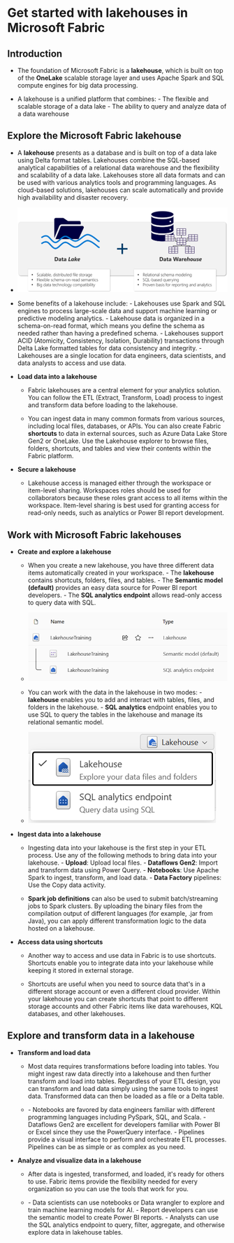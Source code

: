 # Get started with lakehouses in Microsoft Fabric 

## Introduction

- The foundation of Microsoft Fabric is a **lakehouse**, which is built on top of the **OneLake** scalable storage layer and uses Apache Spark and SQL compute engines for big data processing. 

- A lakehouse is a unified platform that combines:
*-* The flexible and scalable storage of a data lake
*-* The ability to query and analyze data of a data warehouse

## Explore the Microsoft Fabric lakehouse

- A **lakehouse** presents as a database and is built on top of a data lake using Delta format tables. Lakehouses combine the SQL-based analytical capabilities of a relational data warehouse and the flexibility and scalability of a data lake. Lakehouses store all data formats and can be used with various analytics tools and programming languages. As cloud-based solutions, lakehouses can scale automatically and provide high availability and disaster recovery.

- ![alt text](lakehouse-components.png)

- Some benefits of a lakehouse include:
*-* Lakehouses use Spark and SQL engines to process large-scale data and support machine learning or predictive modeling analytics.
*-* Lakehouse data is organized in a schema-on-read format, which means you define the schema as needed rather than having a predefined schema.
*-* Lakehouses support ACID (Atomicity, Consistency, Isolation, Durability) transactions through Delta Lake formatted tables for data consistency and integrity.
*-* Lakehouses are a single location for data engineers, data scientists, and data analysts to access and use data.

- **Load data into a lakehouse**

  - Fabric lakehouses are a central element for your analytics solution. You can follow the ETL (Extract, Transform, Load) process to ingest and transform data before loading to the lakehouse.

  - You can ingest data in many common formats from various sources, including local files, databases, or APIs. You can also create Fabric **shortcuts** to data in external sources, such as Azure Data Lake Store Gen2 or OneLake. Use the Lakehouse explorer to browse files, folders, shortcuts, and tables and view their contents within the Fabric platform.

- **Secure a lakehouse**

  - Lakehouse access is managed either through the workspace or item-level sharing. Workspaces roles should be used for collaborators because these roles grant access to all items within the workspace. Item-level sharing is best used for granting access for read-only needs, such as analytics or Power BI report development.

## Work with Microsoft Fabric lakehouses

- **Create and explore a lakehouse**

  - When you create a new lakehouse, you have three different data items automatically created in your workspace.
  *-* The **lakehouse** contains shortcuts, folders, files, and tables.
  *-* The **Semantic model (default)** provides an easy data source for Power BI report developers.
  *-* The **SQL analytics endpoint** allows read-only access to query data with SQL.

  - ![alt text](lakehouse-items.png)

  - You can work with the data in the lakehouse in two modes:
  *-* **lakehouse** enables you to add and interact with tables, files, and folders in the lakehouse.
  *-* **SQL analytics** endpoint enables you to use SQL to query the tables in the lakehouse and manage its relational semantic model.
  - ![alt text](explorer-modes.png)
  
- **Ingest data into a lakehouse**

  - Ingesting data into your lakehouse is the first step in your ETL process. Use any of the following methods to bring data into your lakehouse.
  *-* **Upload**: Upload local files.
  *-* **Dataflows Gen2**: Import and transform data using Power Query.
  *-* **Notebooks**: Use Apache Spark to ingest, transform, and load data.
  *-* **Data Factory** pipelines: Use the Copy data activity.

  - **Spark job definitions** can also be used to submit batch/streaming jobs to Spark clusters. By uploading the binary files from the compilation output of different languages (for example, .jar from Java), you can apply different transformation logic to the data hosted on a lakehouse.

- **Access data using shortcuts**

  - Another way to access and use data in Fabric is to use shortcuts. Shortcuts enable you to integrate data into your lakehouse while keeping it stored in external storage.

  - Shortcuts are useful when you need to source data that's in a different storage account or even a different cloud provider. Within your lakehouse you can create shortcuts that point to different storage accounts and other Fabric items like data warehouses, KQL databases, and other lakehouses.

## Explore and transform data in a lakehouse

- **Transform and load data**

  - Most data requires transformations before loading into tables. You might ingest raw data directly into a lakehouse and then further transform and load into tables. Regardless of your ETL design, you can transform and load data simply using the same tools to ingest data. Transformed data can then be loaded as a file or a Delta table.

  - *-* Notebooks are favored by data engineers familiar with different programming languages including PySpark, SQL, and Scala.
  *-* Dataflows Gen2 are excellent for developers familiar with Power BI or Excel since they use the PowerQuery interface.
  *-* Pipelines provide a visual interface to perform and orchestrate ETL processes. Pipelines can be as simple or as complex as you need.

- **Analyze and visualize data in a lakehouse**

  - After data is ingested, transformed, and loaded, it's ready for others to use. Fabric items provide the flexibility needed for every organization so you can use the tools that work for you.

  - *-* Data scientists can use notebooks or Data wrangler to explore and train machine learning models for AI.
  *-* Report developers can use the semantic model to create Power BI reports.
  *-* Analysts can use the SQL analytics endpoint to query, filter, aggregate, and otherwise explore data in lakehouse tables.



